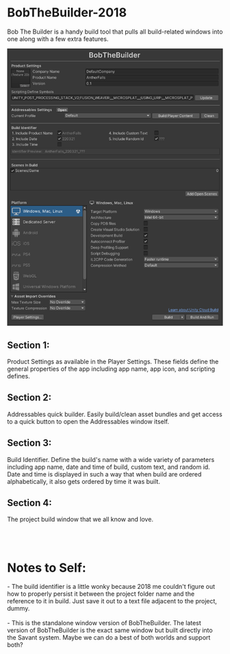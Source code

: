 # BobTheBuilder-2018

Bob The Builder is a handy build tool that pulls all build-related windows into one along with a few extra features.

![BobTheBuilderSS](BobTheBuilder.PNG)

<h2>Section 1:</h2> Product Settings as available in the Player Settings. These fields define the general properties of the app including app name, app icon, and scripting defines.

<h2>Section 2:</h2> Addressables quick builder. Easily build/clean asset bundles and get access to a quick button to open the Addressables window itself.

<h2>Section 3:</h2> Build Identifier. Define the build's name with a wide variety of parameters including app name, date and time of build, custom text, and random id. Date and time is displayed in such a way that when build are ordered alphabetically, it also gets ordered by time it was built.

<h2>Section 4:</h2> The project build window that we all know and love.

<br></br>

<h1>Notes to Self:</h1>
- The build identifier is a little wonky because 2018 me couldn't figure out how to properly persist it between the project folder name and the reference to it in build. Just save it out to a text file adjacent to the project, dummy.<br></br>
- This is the standalone window version of BobTheBuilder. The latest version of BobTheBuilder is the exact same window but built directly into the Savant system. Maybe we can do a best of both worlds and support both?
